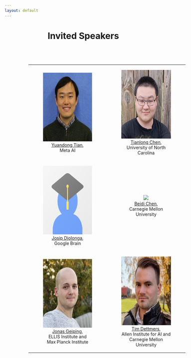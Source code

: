 ```yaml
---
layout: default
---
```


# <span style="display:block;text-align:center">Invited Speakers</span>

<table cellspacing="0" cellpadding="0" style="border-collapse: collapse; margin: 2cm;">
    <tr>
        <td style="text-align: center; border: none;"><figure><img src="assets/Yuandong.jpg" height="220"><figcaption>
        <a href="https://ai.meta.com/people/807164687865608/yuandong-tian/">Yuandong Tian</a>, <br> Meta AI</figcaption></figure></td>
        <td style="text-align: center; border: none;"><figure><img src="assets/tianlong.png" height="220"><figcaption>
        <a href="https://tianlong-chen.github.io/">Tianlong Chen</a>, <br> University of North Carolina <br></figcaption></figure></td>
    </tr> 
    <tr>
        <td style="text-align: center; border: none;">
        <figure><img src="assets/schoolar.png" height="220"><figcaption>
        <a href="https://djolonga.com/">Josip Djolonga</a>, <br>Google Brain</figcaption></figure></td>
        <td style="text-align: center; border: none;"><figure><img src="assets/beidi.jpeg" height="220"><figcaption>
        <a href="https://www.andrew.cmu.edu/user/beidic/">Beidi Chen</a>, <br> Carnegie Mellon University</figcaption></figure></td>
    </tr> 
    <tr>
        <td style="text-align: center; border: none;">
        <figure><img src="assets/jonas.png" height="220"><figcaption>
        <a href="https://jonasgeiping.github.io/">Jonas Geiping</a>, <br>ELLIS Institute and <br> Max Planck Institute</figcaption></figure></td>
        <td style="text-align: center; border: none;"><figure><img src="assets/tim.png" height="220"><figcaption>
        <a href="https://timdettmers.com/">Tim Dettmers</a>, <br> Allen Institute for AI and <br> Carnegie Mellon University</figcaption></figure></td>
     </tr> 
</table>